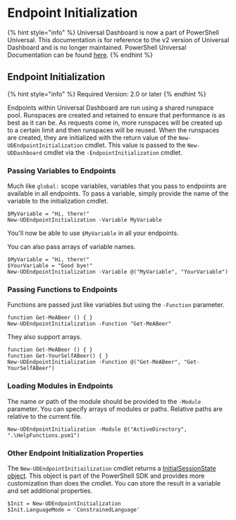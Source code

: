 # Endpoint Initialization

{% hint style="info" %}
Universal Dashboard is now a part of PowerShell Universal. This documentation is for reference to the v2 version of Universal Dashboard and is no longer maintained. PowerShell Universal Documentation can be found [here](https://docs.ironmansoftware.com).
{% endhint %}

## Endpoint Initialization

{% hint style="info" %}
Required Version: 2.0 or later
{% endhint %}

Endpoints within Universal Dashboard are run using a shared runspace pool. Runspaces are created and retained to ensure that performance is as best as it can be. As requests come in, more runspaces will be created up to a certain limit and then runspaces will be reused. When the runspaces are created, they are initialized with the return value of the `New-UDEndpointInitialization` cmdlet. This value is passed to the `New-UDDashboard` cmdlet via the `-EndpointInitialization` cmdlet.

### Passing Variables to Endpoints

Much like `global:` scope variables, variables that you pass to endpoints are available in all endpoints. To pass a variable, simply provide the name of the variable to the initialization cmdlet.

```text
$MyVariable = "Hi, there!"
New-UDEndpointInitialization -Variable MyVariable
```

You'll now be able to use `$MyVariable` in all your endpoints.

You can also pass arrays of variable names.

```text
$MyVariable = "Hi, there!"
$YourVariable = "Good bye!"
New-UDEndpointInitialization -Variable @("MyVariable", "YourVariable")
```

### Passing Functions to Endpoints

Functions are passed just like variables but using the `-Function` parameter.

```text
function Get-MeABeer () { }
New-UDEndpointInitialization -Function "Get-MeABeer"
```

They also support arrays.

```text
function Get-MeABeer () { }
function Get-YourSelfABeer() { }
New-UDEndpointInitialization -Function @("Get-MeABeer", "Get-YourSelfABeer")
```

### Loading Modules in Endpoints

The name or path of the module should be provided to the `-Module` parameter. You can specify arrays of modules or paths. Relative paths are relative to the current file.

```text
New-UDEndpointInitialization -Module @("ActiveDirectory", ".\HelpFunctions.psm1")
```

### Other Endpoint Initialization Properties

The `New-UDEndpointInitiailization` cmdlet returns a [InitialSessionState object](https://docs.microsoft.com/en-us/dotnet/api/system.management.automation.runspaces.initialsessionstate?view=powershellsdk-1.1.0). This object is part of the PowerShell SDK and provides more customization than does the cmdlet. You can store the result in a variable and set additional properties.

```text
$Init = New-UDEndpointInitialization 
$Init.LanguageMode = 'ConstrainedLanguage'
```

